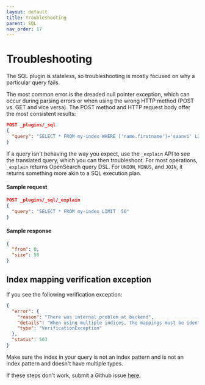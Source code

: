 ```yaml
---
layout: default
title: Troubleshooting
parent: SQL
nav_order: 17
---
```


# Troubleshooting

The SQL plugin is stateless, so troubleshooting is mostly focused on why a particular query fails.

The most common error is the dreaded null pointer exception, which can occur during parsing errors or when using the wrong HTTP method (POST vs. GET and vice versa). The POST method and HTTP request body offer the most consistent results:

```json
POST _plugins/_sql
{
  "query": "SELECT * FROM my-index WHERE ['name.firstname']='saanvi' LIMIT 5"
}
```

If a query isn't behaving the way you expect, use the `_explain` API to see the translated query, which you can then troubleshoot. For most operations, `_explain` returns OpenSearch query DSL. For `UNION`, `MINUS`, and `JOIN`, it returns something more akin to a SQL execution plan.

#### Sample request

```json
POST _plugins/_sql/_explain
{
  "query": "SELECT * FROM my-index LIMIT  50"
}
```


#### Sample response

```json
{
  "from": 0,
  "size": 50
}
```

## Index mapping verification exception

If you see the following verification exception:

```json
{
  "error": {
    "reason": "There was internal problem at backend",
    "details": "When using multiple indices, the mappings must be identical.",
    "type": "VerificationException"
  },
  "status": 503
}
```

Make sure the index in your query is not an index pattern and is not an index pattern and doesn't have multiple types.

If these steps don't work, submit a Github issue [here](https://github.com/opensearch-project/sql/issues).
